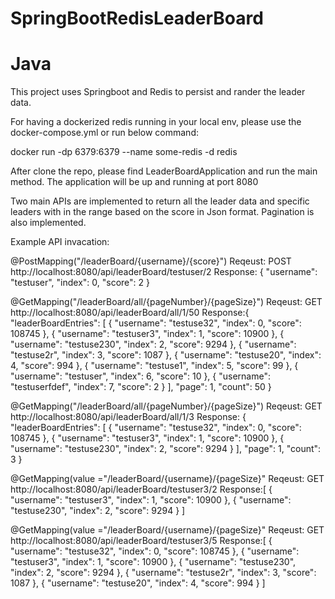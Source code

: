 # SpringBootRedisLeaderBoard
# Java

This project uses Springboot and Redis to persist and rander the leader data.

For having a dockerized redis running in your local env, please use the docker-compose.yml or run below command:

docker run -dp 6379:6379 --name some-redis -d redis 

After clone the repo, please find LeaderBoardApplication and run the main method. The application will be up and running at port 8080

Two main APIs are implemented to return all the leader data and specific leaders with in the range based on the score in Json format. 
Pagination is also implemented.

Example API invacation:

@PostMapping("/leaderBoard/{username}/{score}")
Reqeust: POST http://localhost:8080/api/leaderBoard/testuser/2
Response: {
    "username": "testuser",
    "index": 0,
    "score": 2
}


@GetMapping("/leaderBoard/all/{pageNumber}/{pageSize}")
Reqeust: GET http://localhost:8080/api/leaderBoard/all/1/50
Response:{
    "leaderBoardEntries": [
        {
            "username": "testuse32",
            "index": 0,
            "score": 108745
        },
        {
            "username": "testuser3",
            "index": 1,
            "score": 10900
        },
        {
            "username": "testuse230",
            "index": 2,
            "score": 9294
        },
        {
            "username": "testuse2r",
            "index": 3,
            "score": 1087
        },
        {
            "username": "testuse20",
            "index": 4,
            "score": 994
        },
        {
            "username": "testuse1",
            "index": 5,
            "score": 99
        },
        {
            "username": "testuser",
            "index": 6,
            "score": 10
        },
        {
            "username": "testuserfdef",
            "index": 7,
            "score": 2
        }
    ],
    "page": 1,
    "count": 50
}


@GetMapping("/leaderBoard/all/{pageNumber}/{pageSize}")
Reqeust: GET http://localhost:8080/api/leaderBoard/all/1/3
Response:
{
    "leaderBoardEntries": [
        {
            "username": "testuse32",
            "index": 0,
            "score": 108745
        },
        {
            "username": "testuser3",
            "index": 1,
            "score": 10900
        },
        {
            "username": "testuse230",
            "index": 2,
            "score": 9294
        }
    ],
    "page": 1,
    "count": 3
}



 @GetMapping(value ="/leaderBoard/{username}/{pageSize}"
Reqeust: GET http://localhost:8080/api/leaderBoard/testuser3/2
Response:[
    {
        "username": "testuser3",
        "index": 1,
        "score": 10900
    },
    {
        "username": "testuse230",
        "index": 2,
        "score": 9294
    }
]




 @GetMapping(value ="/leaderBoard/{username}/{pageSize}"
Reqeust: GET http://localhost:8080/api/leaderBoard/testuser3/5
Response:[
    {
        "username": "testuse32",
        "index": 0,
        "score": 108745
    },
    {
        "username": "testuser3",
        "index": 1,
        "score": 10900
    },
    {
        "username": "testuse230",
        "index": 2,
        "score": 9294
    },
    {
        "username": "testuse2r",
        "index": 3,
        "score": 1087
    },
    {
        "username": "testuse20",
        "index": 4,
        "score": 994
    }
]
